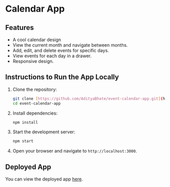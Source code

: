 # Calendar App

## Features

- A cool calendar design
- View the current month and navigate between months.
- Add, edit, and delete events for specific days.
- View events for each day in a drawer.
- Responsive design.

## Instructions to Run the App Locally

1. Clone the repository:

   ```bash
   git clone [https://github.com/AdityaBhate/event-calendar-app.git](https://github.com/AdityaBhate/event-calendar-app.git)
   cd event-calendar-app
   ```

2. Install dependencies:

   ```bash
   npm install
   ```

3. Start the development server:

   ```bash
   npm start
   ```

4. Open your browser and navigate to `http://localhost:3000`.

## Deployed App

You can view the deployed app [here](https://calendar-app.vercel.app).
